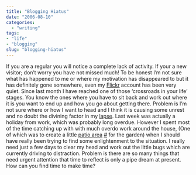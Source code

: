 ```yaml
---
title: "Blogging Hiatus"
date: "2006-08-10"
categories:
  - "writing"
tags:
- "life"
- "blogging"
slug: "blogging-hiatus"
---
```


If you are a regular you will notice a complete lack of activity. If your a new visitor; don’t worry you have not missed much! To be honest I’m not sure what has happened to me or where my motivation has disappeared to but it has definitely gone somewhere, even my [Flickr][1] account has been very quiet. Since last month I have reached one of those ‘crossroads in your life’ stages. You know the ones where you have to sit back and work out where it is you want to end up and how you go about getting there. Problem is I’m not sure where or how I want to head and I think it is causing some unrest and no doubt the divining factor in my [lapse][2]. Last week was actually a holiday from work, which was probably long overdue. However I spent most of the time catching up with with much overdo work around the house, (One of which was to create a little [patio area][3] [\#](https://www.flickr.com/photos/funkylarma/211197610/ "Flickr") for the garden) when I should have really been trying to find some enlightenment to the situation. I really need just a few days to clear my head and work out the little bugs which are currently driving to distraction. Problem is there are so many things that need urgent attention that time to reflect is only a pipe dream at present. How can you find time to make time?

[1]:	https://www.flickr.com/photos/funkylarma/
[2]:	https://adamchamberlin.info/2006/07/gone-off-the-rails
[3]:	https://static.flickr.com/57/211197610_ea2268ffca.jpg
